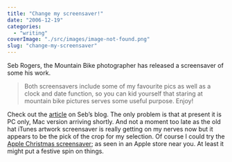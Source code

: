 ```yaml
---
title: "Change my screensaver!"
date: "2006-12-19"
categories: 
  - "writing"
coverImage: "./src/images/image-not-found.png"
slug: "change-my-screensaver"
---
```


Seb Rogers, the Mountain Bike photographer has released a screensaver of some his work.

> Both screensavers include some of my favourite pics as well as a clock and date function, so you can kid yourself that staring at mountain bike pictures serves some useful purpose. Enjoy!

Check out the [article](http://sebrogers.typepad.com/seb_rogers_blog/2006/12/pc_screensaver_.html) on Seb’s blog. The only problem is that at present it is PC only, Mac version arriving shortly. And not a moment too late as the old hat iTunes artwork screensaver is really getting on my nerves now but it appears to be the pick of the crop for my selection. Of course I could try the [Apple Christmas screensaver](http://www.macworld.co.uk/news/index.cfm?RSS&newsID=16768); as seen in an Apple store near you. At least it might put a festive spin on things.
